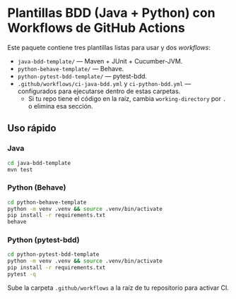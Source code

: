 # Plantillas BDD (Java + Python) con Workflows de GitHub Actions

Este paquete contiene tres plantillas listas para usar y dos *workflows*:

- `java-bdd-template/` — Maven + JUnit + Cucumber-JVM.
- `python-behave-template/` — Behave.
- `python-pytest-bdd-template/` — pytest-bdd.
- `.github/workflows/ci-java-bdd.yml` y `ci-python-bdd.yml` — configurados para ejecutarse dentro de estas carpetas.
  - Si tu repo tiene el código en la raíz, cambia `working-directory` por `.` o elimina esa sección.

## Uso rápido

### Java
```bash
cd java-bdd-template
mvn test
```

### Python (Behave)
```bash
cd python-behave-template
python -m venv .venv && source .venv/bin/activate
pip install -r requirements.txt
behave
```

### Python (pytest-bdd)
```bash
cd python-pytest-bdd-template
python -m venv .venv && source .venv/bin/activate
pip install -r requirements.txt
pytest -q
```

Sube la carpeta `.github/workflows` a la raíz de tu repositorio para activar CI.
